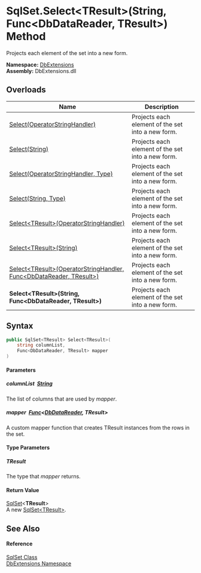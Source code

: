 SqlSet.Select&lt;TResult>(String, Func&lt;DbDataReader, TResult>) Method
========================================================================
Projects each element of the set into a new form.
  
**Namespace:** [DbExtensions][1]  
**Assembly:** DbExtensions.dll

Overloads
---------

| Name                                                                           | Description                                       |
| ------------------------------------------------------------------------------ | ------------------------------------------------- |
| [Select(OperatorStringHandler)][2]                                             | Projects each element of the set into a new form. |
| [Select(String)][3]                                                            | Projects each element of the set into a new form. |
| [Select(OperatorStringHandler, Type)][4]                                       | Projects each element of the set into a new form. |
| [Select(String, Type)][5]                                                      | Projects each element of the set into a new form. |
| [Select&lt;TResult>(OperatorStringHandler)][6]                                 | Projects each element of the set into a new form. |
| [Select&lt;TResult>(String)][7]                                                | Projects each element of the set into a new form. |
| [Select&lt;TResult>(OperatorStringHandler, Func&lt;DbDataReader, TResult>)][8] | Projects each element of the set into a new form. |
| **Select&lt;TResult>(String, Func&lt;DbDataReader, TResult>)**                 | Projects each element of the set into a new form. |


Syntax
------

```csharp
public SqlSet<TResult> Select<TResult>(
	string columnList,
	Func<DbDataReader, TResult> mapper
)

```

#### Parameters

##### *columnList*  [String][9]
The list of columns that are used by *mapper*.

##### *mapper*  [Func][10]&lt;[DbDataReader][11], **TResult**>
A custom mapper function that creates TResult instances from the rows in the set.

#### Type Parameters

##### *TResult*
The type that *mapper* returns.

#### Return Value
[SqlSet][12]&lt;**TResult**>  
A new [SqlSet&lt;TResult>][12].

See Also
--------

#### Reference
[SqlSet Class][13]  
[DbExtensions Namespace][1]  

[1]: ../README.md
[2]: Select.md
[3]: Select_2.md
[4]: Select_1.md
[5]: Select_3.md
[6]: Select__1.md
[7]: Select__1_2.md
[8]: Select__1_1.md
[9]: https://learn.microsoft.com/dotnet/api/system.string
[10]: https://learn.microsoft.com/dotnet/api/system.func-2
[11]: https://learn.microsoft.com/dotnet/api/system.data.common.dbdatareader
[12]: ../SqlSet_1/README.md
[13]: README.md